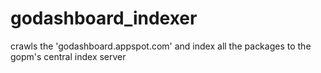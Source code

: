 godashboard_indexer
===================

crawls the 'godashboard.appspot.com' and index all the packages to the gopm's central index server

